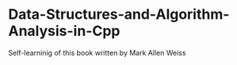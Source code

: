 # Data-Structures-and-Algorithm-Analysis-in-Cpp
Self-learninig of this book written by Mark Allen Weiss
